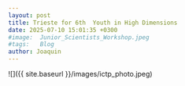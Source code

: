 ```yaml
---
layout: post
title: Trieste for 6th  Youth in High Dimensions
date: 2025-07-10 15:01:35 +0300
#image:  Junior_Scientists_Workshop.jpeg
#tags:   Blog
author: Joaquin
---
```


![]({{ site.baseurl }}/images/ictp_photo.jpeg)
